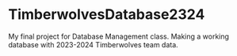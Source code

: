 # TimberwolvesDatabase2324
My final project for Database Management class. Making a working database with 2023-2024 Timberwolves team data.
